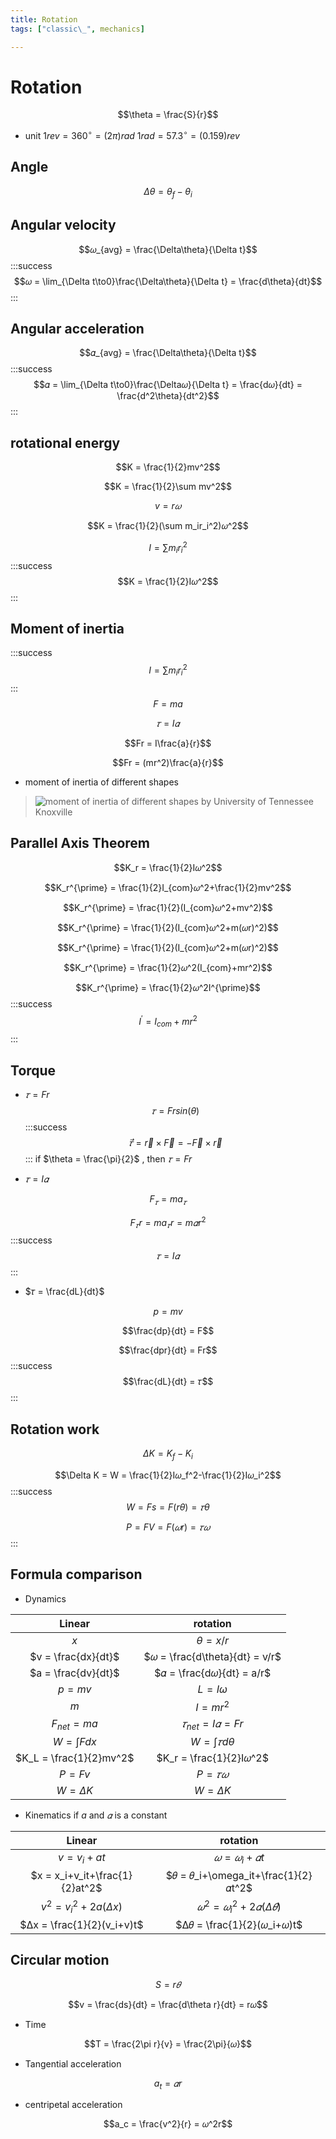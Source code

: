 ```yaml
---
title: Rotation
tags: ["classic\_", mechanics]

---
```


# Rotation
$$\theta = \frac{S}{r}$$
* unit
$1rev = 360^\circ = (2\pi) rad$
$1rad = 57.3^\circ = (0.159)rev$
## Angle
$$\Delta \theta = \theta_f-\theta_i$$
## Angular velocity
$$𝜔_{avg} = \frac{\Delta\theta}{\Delta t}$$
:::success
$$𝜔 = \lim_{\Delta t\to0}\frac{\Delta\theta}{\Delta t} = \frac{d\theta}{dt}$$
:::
## Angular acceleration
$$𝛼_{avg} = \frac{\Delta\theta}{\Delta t}$$
:::success
$$𝛼 = \lim_{\Delta t\to0}\frac{\Delta𝜔}{\Delta t} = \frac{d𝜔}{dt} = \frac{d^2\theta}{dt^2}$$
:::
## rotational energy
$$K = \frac{1}{2}mv^2$$

$$K = \frac{1}{2}\sum mv^2$$

$$v = r𝜔$$

$$K = \frac{1}{2}(\sum m_ir_i^2)𝜔^2$$

$$I = \sum m_ir_i^2$$
:::success
$$K = \frac{1}{2}I𝜔^2$$
:::
## Moment of inertia
:::success
$$I = \sum m_ir_i^2$$
:::
$$F = ma$$

$$𝜏 = I𝛼$$

$$Fr = I\frac{a}{r}$$

$$Fr = (mr^2)\frac{a}{r}$$

* moment of inertia of different shapes
> ![moment of inertia of different shapes](https://hackmd.io/_uploads/HkP6LQ8mke.png)
>by University of Tennessee Knoxville
## Parallel Axis Theorem

$$K_r = \frac{1}{2}I𝜔^2$$

$$K_r^{\prime} = \frac{1}{2}I_{com}𝜔^2+\frac{1}{2}mv^2$$

$$K_r^{\prime} = \frac{1}{2}(I_{com}𝜔^2+mv^2)$$

$$K_r^{\prime} = \frac{1}{2}(I_{com}𝜔^2+m(𝜔r)^2)$$

$$K_r^{\prime} = \frac{1}{2}(I_{com}𝜔^2+m(𝜔r)^2)$$

$$K_r^{\prime} = \frac{1}{2}𝜔^2(I_{com}+mr^2)$$

$$K_r^{\prime} = \frac{1}{2}𝜔^2I^{\prime}$$
:::success
$$I^{\prime} = I_{com}+mr^2$$
:::
## Torque
* $𝜏 = Fr$
$$𝜏 = Frsin(\theta)$$
:::success
$$\vec{𝜏} = \vec{r}\times \vec{F} = -\vec{F}\times \vec{r}$$
:::
if $\theta = \frac{\pi}{2}$ , then $𝜏 = Fr$ 

* $𝜏 = I𝛼$

$$F_𝜏 = ma_𝜏$$

$$F_𝜏r = ma_𝜏r = m𝛼r^2$$
:::success
$$𝜏 = I𝛼$$
:::
* $𝜏 = \frac{dL}{dt}$

$$p = mv$$

$$\frac{dp}{dt} = F$$

$$\frac{dpr}{dt} = Fr$$
:::success
$$\frac{dL}{dt} = 𝜏$$
:::
## Rotation work
$$\Delta K = K_f-K_i$$

$$\Delta K = W = \frac{1}{2}I𝜔_f^2-\frac{1}{2}I𝜔_i^2$$
:::success
$$W = Fs = F(r\theta) = 𝜏\theta$$

$$P = FV = F(𝜔r) = 𝜏𝜔$$
:::
## Formula comparison 
* Dynamics

|         Linear          |            rotation            |
|:-----------------------:|:------------------------------:|
|           $x$           |         $\theta = x/r$         |
|   $v = \frac{dx}{dt}$   | $𝜔 = \frac{d\theta}{dt} = v/r$ |
|   $a = \frac{dv}{dt}$   |   $𝛼 = \frac{d𝜔}{dt} = a/r$    |
|        $p = mv$         |         $L = I\omega$          |
|           $m$           |           $I = mr^2$           |
|     $F_{net} = ma$      |      $𝜏_{net} = I𝛼 = Fr$       |
|     $W = \int F dx$     |      $W = \int 𝜏 d\theta$      |
| $K_L = \frac{1}{2}mv^2$ |    $K_r = \frac{1}{2}I𝜔^2$     |
|        $P = Fv$         |            $P = 𝜏𝜔$            |
|     $W = \Delta K$      |         $W = \Delta K$         |

* Kinematics
if $a$ and $𝛼$ is a constant

|             Linear             |            rotation            |
|:------------------------------:|:------------------------------:|
|          $v = v_i+at$          |          $𝜔 = 𝜔_i+𝛼t$          |
| $x = x_i+v_it+\frac{1}{2}at^2$ | $𝜃 = 𝜃_i+\omega_it+\frac{1}{2}𝛼t^2$ |
|   $v^2 = v_i^2+2a(\Delta x)$   |   $𝜔^2 = 𝜔_i^2+2𝛼(\Delta 𝜃)$   |
|   $Δx = \frac{1}{2}(v_i+v)t$   |   $Δ𝜃 = \frac{1}{2}(𝜔_i+𝜔)t$   |

## Circular motion
$$S = r𝜃$$

$$v = \frac{ds}{dt} = \frac{d\theta r}{dt} = r𝜔$$

* Time

$$T = \frac{2\pi r}{v} = \frac{2\pi}{𝜔}$$

* Tangential acceleration

$$a_t = 𝛼r$$

* centripetal acceleration

$$a_c = \frac{v^2}{r} = 𝜔^2r$$